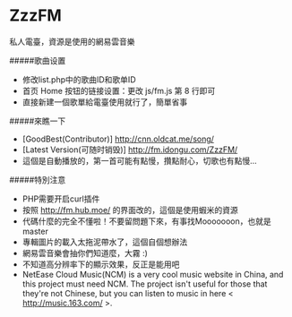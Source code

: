 ZzzFM
========
私人電臺，資源是使用的網易雲音樂

#####歌曲设置
- 修改list.php中的歌曲ID和歌单ID
- 首页 Home 按钮的链接设置：更改 js/fm.js 第 8 行即可
- 直接新建一個歌單給電臺使用就行了，簡單省事

#####來瞧一下
- [GoodBest(Contributor)] http://cnn.oldcat.me/song/
- [Latest Version(可随时销毁)] http://fm.idongu.com/ZzzFM/
- 這個是自動播放的，第一首可能有點慢，攢點耐心，切歌也有點慢...

#####特別注意
- PHP需要开启curl插件
- 按照 http://fm.hub.moe/ 的界面改的，這個是使用蝦米的資源
- 代碼什麼的完全不懂啦！不要留問題下來，有事找Mooooooon，也就是master
- 專輯圖片的載入太拖泥帶水了，這個自個想辦法
- 網易雲音樂會抽你們知道麼，大霧 :)
- 不知道高分辨率下的顯示效果，反正是能用吧
- NetEase Cloud Music(NCM) is a very cool music website in China, and this project must need NCM. The project isn't useful for those that they're not Chinese, but you can listen to music in here < http://music.163.com/ >.
